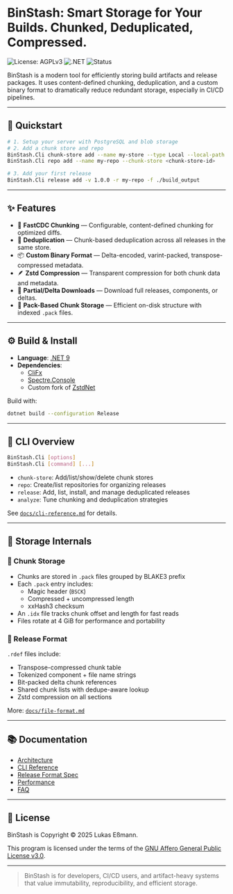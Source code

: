 # BinStash: Smart Storage for Your Builds. Chunked, Deduplicated, Compressed.

![License: AGPLv3](https://img.shields.io/badge/license-AGPLv3-blue.svg)
![.NET](https://img.shields.io/badge/.NET-9.0-blueviolet)
![Status](https://img.shields.io/badge/status-alpha-orange)

BinStash is a modern tool for efficiently storing build artifacts and release packages. It uses content-defined chunking, deduplication, and a custom binary format to dramatically reduce redundant storage, especially in CI/CD pipelines.

---

## 🚀 Quickstart

```bash
# 1. Setup your server with PostgreSQL and blob storage
# 2. Add a chunk store and repo
BinStash.Cli chunk-store add --name my-store --type Local --local-path /mnt/data
BinStash.Cli repo add --name my-repo --chunk-store <chunk-store-id>

# 3. Add your first release
BinStash.Cli release add -v 1.0.0 -r my-repo -f ./build_output
```

---

## ✨ Features

- 🧩 **FastCDC Chunking** — Configurable, content-defined chunking for optimized diffs.
- 💾 **Deduplication** — Chunk-based deduplication across all releases in the same store.
- 📦 **Custom Binary Format** — Delta-encoded, varint-packed, transpose-compressed metadata.
- 🪶 **Zstd Compression** — Transparent compression for both chunk data and metadata.
- 🔁 **Partial/Delta Downloads** — Download full releases, components, or deltas.
- 🧠 **Pack-Based Chunk Storage** — Efficient on-disk structure with indexed `.pack` files.

---

## ⚙️ Build & Install

- **Language**: [.NET 9](https://dotnet.microsoft.com/)
- **Dependencies**:
    - [CliFx](https://github.com/Tyrrrz/CliFx)
    - [Spectre.Console](https://spectreconsole.net/)
    - Custom fork of [ZstdNet](https://github.com/TheBinaryLoop/ZstdNet)

Build with:

```bash
dotnet build --configuration Release
```

---

## 🧪 CLI Overview

```bash
BinStash.Cli [options]
BinStash.Cli [command] [...]
```

- `chunk-store`: Add/list/show/delete chunk stores
- `repo`: Create/list repositories for organizing releases
- `release`: Add, list, install, and manage deduplicated releases
- `analyze`: Tune chunking and deduplication strategies

See [`docs/cli-reference.md`](docs/cli-reference.md) for details.

---

## 🧱 Storage Internals

### 📂 Chunk Storage

- Chunks are stored in `.pack` files grouped by BLAKE3 prefix
- Each `.pack` entry includes:
    - Magic header (`BSCK`)
    - Compressed + uncompressed length
    - xxHash3 checksum
- An `.idx` file tracks chunk offset and length for fast reads
- Files rotate at 4 GiB for performance and portability

### 🧬 Release Format

`.rdef` files include:
- Transpose-compressed chunk table
- Tokenized component + file name strings
- Bit-packed delta chunk references
- Shared chunk lists with dedupe-aware lookup
- Zstd compression on all sections

More: [`docs/file-format.md`](docs/file-format.md)

---

## 📚 Documentation

- [Architecture](docs/architecture.md)
- [CLI Reference](docs/cli-reference.md)
- [Release Format Spec](docs/file-format.md)
- [Performance](docs/performance.md)
- [FAQ](docs/faq.md)

---

## 📜 License

BinStash is Copyright © 2025 Lukas Eßmann.

This program is licensed under the terms of the [GNU Affero General Public License v3.0](https://www.gnu.org/licenses/agpl-3.0.html).

---

> BinStash is for developers, CI/CD users, and artifact-heavy systems that value immutability, reproducibility, and efficient storage.